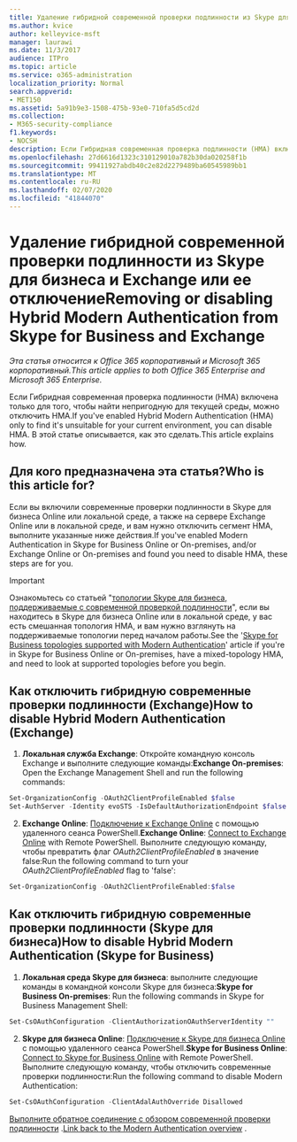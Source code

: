 ```yaml
---
title: Удаление гибридной современной проверки подлинности из Skype для бизнеса и Exchange или ее отключение
ms.author: kvice
author: kelleyvice-msft
manager: laurawi
ms.date: 11/3/2017
audience: ITPro
ms.topic: article
ms.service: o365-administration
localization_priority: Normal
search.appverid:
- MET150
ms.assetid: 5a91b9e3-1508-475b-93e0-710fa5d5cd2d
ms.collection:
- M365-security-compliance
f1.keywords:
- NOCSH
description: Если Гибридная современная проверка подлинности (HMA) включена только для того, чтобы найти непригодную для текущей среды, можно отключить HMA. В этой статье описывается, как это сделать.
ms.openlocfilehash: 27d6616d1323c310129010a782b30da020258f1b
ms.sourcegitcommit: 99411927abdb40c2e82d2279489ba60545989bb1
ms.translationtype: MT
ms.contentlocale: ru-RU
ms.lasthandoff: 02/07/2020
ms.locfileid: "41844070"
---
```

# <a name="removing-or-disabling-hybrid-modern-authentication-from-skype-for-business-and-exchange"></a><span data-ttu-id="e6321-104">Удаление гибридной современной проверки подлинности из Skype для бизнеса и Exchange или ее отключение</span><span class="sxs-lookup"><span data-stu-id="e6321-104">Removing or disabling Hybrid Modern Authentication from Skype for Business and Exchange</span></span>

<span data-ttu-id="e6321-105">*Эта статья относится к Office 365 корпоративный и Microsoft 365 корпоративный.*</span><span class="sxs-lookup"><span data-stu-id="e6321-105">*This article applies to both Office 365 Enterprise and Microsoft 365 Enterprise.*</span></span>

<span data-ttu-id="e6321-106">Если Гибридная современная проверка подлинности (HMA) включена только для того, чтобы найти непригодную для текущей среды, можно отключить HMA.</span><span class="sxs-lookup"><span data-stu-id="e6321-106">If you've enabled Hybrid Modern Authentication (HMA) only to find it's unsuitable for your current environment, you can disable HMA.</span></span> <span data-ttu-id="e6321-107">В этой статье описывается, как это сделать.</span><span class="sxs-lookup"><span data-stu-id="e6321-107">This article explains how.</span></span>
  
## <a name="who-is-this-article-for"></a><span data-ttu-id="e6321-108">Для кого предназначена эта статья?</span><span class="sxs-lookup"><span data-stu-id="e6321-108">Who is this article for?</span></span>

<span data-ttu-id="e6321-109">Если вы включили современные проверки подлинности в Skype для бизнеса Online или локальной среде, а также на сервере Exchange Online или в локальной среде, и вам нужно отключить сегмент HMA, выполните указанные ниже действия.</span><span class="sxs-lookup"><span data-stu-id="e6321-109">If you've enabled Modern Authentication in Skype for Business Online or On-premises, and/or Exchange Online or On-premises and found you need to disable HMA, these steps are for you.</span></span>

> [!IMPORTANT]
> <span data-ttu-id="e6321-110">Ознакомьтесь со статьей "[топологии Skype для бизнеса, поддерживаемые с современной проверкой подлинности](https://technet.microsoft.com/library/mt803262.aspx)", если вы находитесь в Skype для бизнеса Online или в локальной среде, у вас есть смешанная топология HMA, и вам нужно взглянуть на поддерживаемые топологии перед началом работы.</span><span class="sxs-lookup"><span data-stu-id="e6321-110">See the '[Skype for Business topologies supported with Modern Authentication](https://technet.microsoft.com/library/mt803262.aspx)' article if you're in Skype for Business Online or On-premises, have a mixed-topology HMA, and need to look at supported topologies before you begin.</span></span>
  
## <a name="how-to-disable-hybrid-modern-authentication-exchange"></a><span data-ttu-id="e6321-111">Как отключить гибридную современные проверки подлинности (Exchange)</span><span class="sxs-lookup"><span data-stu-id="e6321-111">How to disable Hybrid Modern Authentication (Exchange)</span></span>

1. <span data-ttu-id="e6321-112">**Локальная служба Exchange**: Откройте командную консоль Exchange и выполните следующие команды:</span><span class="sxs-lookup"><span data-stu-id="e6321-112">**Exchange On-premises**: Open the Exchange Management Shell and run the following commands:</span></span> 

```powershell
Set-OrganizationConfig -OAuth2ClientProfileEnabled $false
Set-AuthServer -Identity evoSTS -IsDefaultAuthorizationEndpoint $false
```

2. <span data-ttu-id="e6321-113">**Exchange Online**: [Подключение к Exchange Online](https://docs.microsoft.com/powershell/exchange/exchange-online/connect-to-exchange-online-powershell/connect-to-exchange-online-powershell) с помощью удаленного сеанса PowerShell.</span><span class="sxs-lookup"><span data-stu-id="e6321-113">**Exchange Online**: [Connect to Exchange Online](https://docs.microsoft.com/powershell/exchange/exchange-online/connect-to-exchange-online-powershell/connect-to-exchange-online-powershell) with Remote PowerShell.</span></span> <span data-ttu-id="e6321-114">Выполните следующую команду, чтобы превратить флаг *OAuth2ClientProfileEnabled* в значение false:</span><span class="sxs-lookup"><span data-stu-id="e6321-114">Run the following command to turn your  *OAuth2ClientProfileEnabled*  flag to 'false':</span></span>

```powershell    
Set-OrganizationConfig -OAuth2ClientProfileEnabled:$false
```
    
## <a name="how-to-disable-hybrid-modern-authentication-skype-for-business"></a><span data-ttu-id="e6321-115">Как отключить гибридную современные проверки подлинности (Skype для бизнеса)</span><span class="sxs-lookup"><span data-stu-id="e6321-115">How to disable Hybrid Modern Authentication (Skype for Business)</span></span>

1. <span data-ttu-id="e6321-116">**Локальная среда Skype для бизнеса**: выполните следующие команды в командной консоли Skype для бизнеса:</span><span class="sxs-lookup"><span data-stu-id="e6321-116">**Skype for Business On-premises**: Run the following commands in Skype for Business Management Shell:</span></span>

```powershell
Set-CsOAuthConfiguration -ClientAuthorizationOAuthServerIdentity ""
```

2. <span data-ttu-id="e6321-117">**Skype для бизнеса Online**: [Подключение к Skype для бизнеса Online](https://docs.microsoft.com/office365/enterprise/powershell/manage-skype-for-business-online-with-office-365-powershell) с помощью удаленного сеанса PowerShell.</span><span class="sxs-lookup"><span data-stu-id="e6321-117">**Skype for Business Online**: [Connect to Skype for Business Online](https://docs.microsoft.com/office365/enterprise/powershell/manage-skype-for-business-online-with-office-365-powershell) with Remote PowerShell.</span></span> <span data-ttu-id="e6321-118">Выполните следующую команду, чтобы отключить современные проверки подлинности:</span><span class="sxs-lookup"><span data-stu-id="e6321-118">Run the following command to disable Modern Authentication:</span></span>

```powershell    
Set-CsOAuthConfiguration -ClientAdalAuthOverride Disallowed
```

<span data-ttu-id="e6321-119">[Выполните обратное соединение с обзором современной проверки подлинности](hybrid-modern-auth-overview.md) .</span><span class="sxs-lookup"><span data-stu-id="e6321-119">[Link back to the Modern Authentication overview](hybrid-modern-auth-overview.md) .</span></span> 
  

